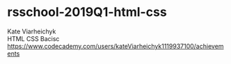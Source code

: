 # rsschool-2019Q1-html-css <br>
Kate Viarheichyk <br>
HTML CSS Bacisc https://www.codecademy.com/users/kateViarheichyk1119937100/achievements
